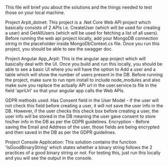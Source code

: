 This file will brief you about the solutions and the things needed to test those on your local machine.

Project  Arpit_dotnet:
This project is a .Net Core Web API project which basically consists of 2 APIs i.e. CreateUser (which will be used for creating a user) and GetAllUsers (which will be used for fetching a list of all users).
Before running the web api project locally, add your MongoDB connection string in the placeholder inside MongoDbContext.cs file.
Once you run this project, you should be able to see the swagger doc.

Project Angular App_Arpit:
This is the angular app project which will basically deal with the UI.
Once you build and run this locally, you should be able to see a basic UI where you will have the option to Add a user and a table which will show the number of users present in the DB.
Before running the project, make sure to run npm install to include node_modules and also make sure you replace the actually API url in the user.service.ts file in the field 'apriUrl' so that your angular app calls the Web APIs.

GDPR methods used:
 Has Consent field in the User Model - If the user will not check this field before creating a user, it will not save the user info in the DB. However, if the user checks this check box before creating a user, the 
 user info will be stored in the DB meaning the user gave consent to store his/her info in the DB as per the GDPR guidelines.
Encryption - Before saving the Email and Address of the user, those fields are being encrypted and then saved in the DB as per the GDPR guidelines.

Project Console Application:
This solution contains the function 'IsGoodBinaryString' which states whether a binary string follows the 2 practices of a good binary string or not.
For testing this, just run this locally and you will see the output in the console.
